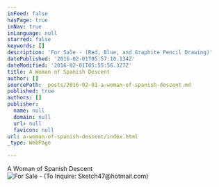 ```yaml
---
inFeed: false
hasPage: true
inNav: true
inLanguage: null
starred: false
keywords: []
description: 'For Sale - (Red, Blue, and Graphite Pencil Drawing)'
datePublished: '2016-02-01T05:57:10.134Z'
dateModified: '2016-02-01T05:55:56.327Z'
title: A Woman of Spanish Descent
author: []
sourcePath: _posts/2016-02-01-a-woman-of-spanish-descent.md
published: true
authors: []
publisher:
  name: null
  domain: null
  url: null
  favicon: null
url: a-woman-of-spanish-descent/index.html
_type: WebPage

---
```

A Woman of Spanish Descent
![For Sale - (To Inquire:  Sketch47@hotmail.com)](https://s3-us-west-2.amazonaws.com/the-grid-img/p/43ae785d8087a5727ab58afb8cbacd0967c66024.jpg)